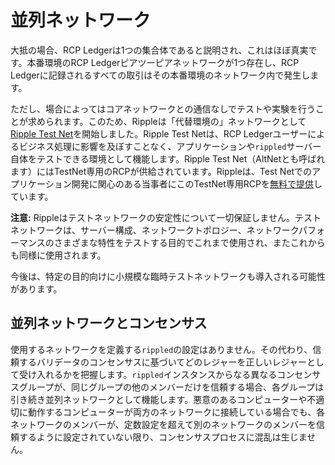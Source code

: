 # 並列ネットワーク

大抵の場合、RCP Ledgerは1つの集合体であると説明され、これはほぼ真実です。本番環境のRCP Ledgerピアツーピアネットワークが1つ存在し、RCP Ledgerに記録されるすべての取引はその本番環境のネットワーク内で発生します。

ただし、場合によってはコアネットワークとの通信なしでテストや実験を行うことが求められます。このため、Rippleは「代替環境の」ネットワークとして[Ripple Test Net](xrp-test-net-faucet.html)を開始しました。Ripple Test Netは、RCP Ledgerユーザーによるビジネス処理に影響を及ぼすことなく、アプリケーションや`rippled`サーバー自体をテストできる環境として機能します。Ripple Test Net（AltNetとも呼ばれます）にはTestNet専用のRCPが供給されています。Rippleは、Test Netでのアプリケーション開発に関心のある当事者にこのTestNet専用RCPを[無料で提供](xrp-test-net-faucet.html)しています。

**注意:** Rippleはテストネットワークの安定性について一切保証しません。テストネットワークは、サーバー構成、ネットワークトポロジー、ネットワークパフォーマンスのさまざまな特性をテストする目的でこれまで使用され、またこれからも同様に使用されます。

今後は、特定の目的向けに小規模な臨時テストネットワークも導入される可能性があります。

## 並列ネットワークとコンセンサス

使用するネットワークを定義する`rippled`の設定はありません。その代わり、信頼するバリデータのコンセンサスに基づいてどのレジャーを正しいレジャーとして受け入れるかを把握します。`rippled`インスタンスからなる異なるコンセンサスグループが、同じグループの他のメンバーだけを信頼する場合、各グループは引き続き並列ネットワークとして機能します。悪意のあるコンピューターや不適切に動作するコンピューターが両方のネットワークに接続している場合でも、各ネットワークのメンバーが、定数設定を超えて別のネットワークのメンバーを信頼するように設定されていない限り、コンセンサスプロセスに混乱は生じません。
